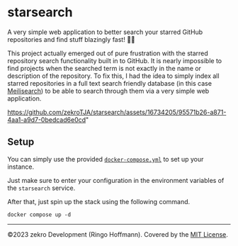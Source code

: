 # starsearch

A very simple web application to better search your starred GitHub repositories and find stuff blazingly fast! 💫🚀

This project actually emerged out of pure frustration with the starred repository search functionality built in to GitHub. It is nearly impossible to find projects when the searched term is not exactly in the name or description of the repository. To fix this, I had the idea to simply index all starred repositories in a full text search friendly database (in this case [Meilisearch](https://www.meilisearch.com/)) to be able to search through them via a very simple web application.

https://github.com/zekroTJA/starsearch/assets/16734205/95571b26-a871-4aa1-a9d7-0bedcad6e0cd"

## Setup

You can simply use the provided [`docker-compose.yml`](docker-compose.yml) to set up your instance.

Just make sure to enter your configuration in the environment variables of the `starsearch` service.

After that, just spin up the stack using the following command.
```
docker compose up -d
```

---

©2023 zekro Development (Ringo Hoffmann).
Covered by the [MIT License](LICENSE).